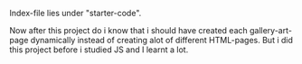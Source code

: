 Index-file lies under "starter-code".

Now after this project do i know that i should have created each gallery-art-page dynamically instead of creating alot of different HTML-pages. But i did this project before i studied JS and I learnt a lot.
